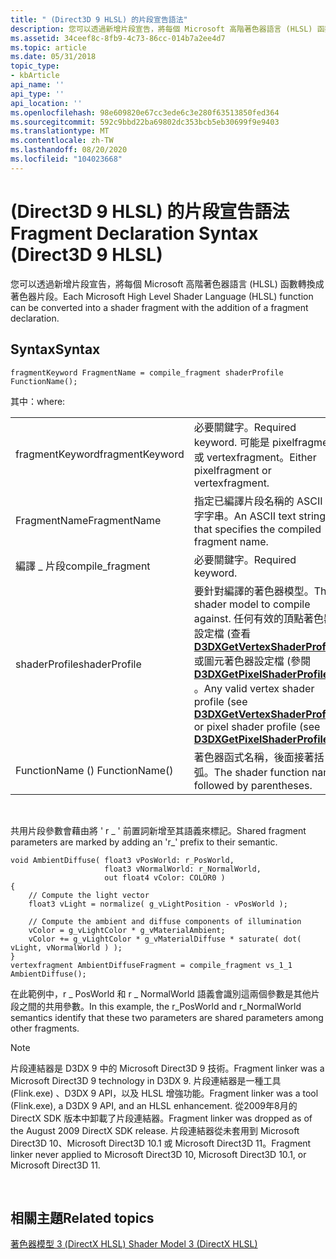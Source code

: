 ```yaml
---
title: " (Direct3D 9 HLSL) 的片段宣告語法"
description: 您可以透過新增片段宣告，將每個 Microsoft 高階著色器語言 (HLSL) 函數轉換成著色器片段。
ms.assetid: 34ceef8c-8fb9-4c73-86cc-014b7a2ee4d7
ms.topic: article
ms.date: 05/31/2018
topic_type:
- kbArticle
api_name: ''
api_type: ''
api_location: ''
ms.openlocfilehash: 98e609820e67cc3ede6c3e280f63513850fed364
ms.sourcegitcommit: 592c9bbd22ba69802dc353bcb5eb30699f9e9403
ms.translationtype: MT
ms.contentlocale: zh-TW
ms.lasthandoff: 08/20/2020
ms.locfileid: "104023668"
---
```

# <a name="fragment-declaration-syntax-direct3d-9-hlsl"></a><span data-ttu-id="3917e-103"> (Direct3D 9 HLSL) 的片段宣告語法</span><span class="sxs-lookup"><span data-stu-id="3917e-103">Fragment Declaration Syntax (Direct3D 9 HLSL)</span></span>

<span data-ttu-id="3917e-104">您可以透過新增片段宣告，將每個 Microsoft 高階著色器語言 (HLSL) 函數轉換成著色器片段。</span><span class="sxs-lookup"><span data-stu-id="3917e-104">Each Microsoft High Level Shader Language (HLSL) function can be converted into a shader fragment with the addition of a fragment declaration.</span></span>

## <a name="syntax"></a><span data-ttu-id="3917e-105">Syntax</span><span class="sxs-lookup"><span data-stu-id="3917e-105">Syntax</span></span>


```
fragmentKeyword FragmentName = compile_fragment shaderProfile FunctionName();
```



<span data-ttu-id="3917e-106">其中：</span><span class="sxs-lookup"><span data-stu-id="3917e-106">where:</span></span>



|                   |                                                                                                                                                                                                                                                       |
|-------------------|-------------------------------------------------------------------------------------------------------------------------------------------------------------------------------------------------------------------------------------------------------|
| <span data-ttu-id="3917e-107">fragmentKeyword</span><span class="sxs-lookup"><span data-stu-id="3917e-107">fragmentKeyword</span></span>   | <span data-ttu-id="3917e-108">必要關鍵字。</span><span class="sxs-lookup"><span data-stu-id="3917e-108">Required keyword.</span></span> <span data-ttu-id="3917e-109">可能是 pixelfragment 或 vertexfragment。</span><span class="sxs-lookup"><span data-stu-id="3917e-109">Either pixelfragment or vertexfragment.</span></span>                                                                                                                                                                                             |
| <span data-ttu-id="3917e-110">FragmentName</span><span class="sxs-lookup"><span data-stu-id="3917e-110">FragmentName</span></span>      | <span data-ttu-id="3917e-111">指定已編譯片段名稱的 ASCII 文字字串。</span><span class="sxs-lookup"><span data-stu-id="3917e-111">An ASCII text string that specifies the compiled fragment name.</span></span>                                                                                                                                                                                       |
| <span data-ttu-id="3917e-112">編譯 \_ 片段</span><span class="sxs-lookup"><span data-stu-id="3917e-112">compile\_fragment</span></span> | <span data-ttu-id="3917e-113">必要關鍵字。</span><span class="sxs-lookup"><span data-stu-id="3917e-113">Required keyword.</span></span>                                                                                                                                                                                                                                     |
| <span data-ttu-id="3917e-114">shaderProfile</span><span class="sxs-lookup"><span data-stu-id="3917e-114">shaderProfile</span></span>     | <span data-ttu-id="3917e-115">要針對編譯的著色器模型。</span><span class="sxs-lookup"><span data-stu-id="3917e-115">The shader model to compile against.</span></span> <span data-ttu-id="3917e-116">任何有效的頂點著色器設定檔 (查看 [**D3DXGetVertexShaderProfile**](/windows/desktop/direct3d9/d3dxgetvertexshaderprofile)) 或圖元著色器設定檔 (參閱 [**D3DXGetPixelShaderProfile**](/windows/desktop/direct3d9/d3dxgetpixelshaderprofile)) 。</span><span class="sxs-lookup"><span data-stu-id="3917e-116">Any valid vertex shader profile (see [**D3DXGetVertexShaderProfile**](/windows/desktop/direct3d9/d3dxgetvertexshaderprofile)) or pixel shader profile (see [**D3DXGetPixelShaderProfile**](/windows/desktop/direct3d9/d3dxgetpixelshaderprofile)).</span></span> |
| <span data-ttu-id="3917e-117">FunctionName () </span><span class="sxs-lookup"><span data-stu-id="3917e-117">FunctionName()</span></span>    | <span data-ttu-id="3917e-118">著色器函式名稱，後面接著括弧。</span><span class="sxs-lookup"><span data-stu-id="3917e-118">The shader function name, followed by parentheses.</span></span>                                                                                                                                                                                                    |



 

<span data-ttu-id="3917e-119">共用片段參數會藉由將 ' r \_ ' 前置詞新增至其語義來標記。</span><span class="sxs-lookup"><span data-stu-id="3917e-119">Shared fragment parameters are marked by adding an 'r\_' prefix to their semantic.</span></span>


```
void AmbientDiffuse( float3 vPosWorld: r_PosWorld,
                     float3 vNormalWorld: r_NormalWorld,
                     out float4 vColor: COLOR0 )
{  
    // Compute the light vector
    float3 vLight = normalize( g_vLightPosition - vPosWorld );
    
    // Compute the ambient and diffuse components of illumination
    vColor = g_vLightColor * g_vMaterialAmbient;
    vColor += g_vLightColor * g_vMaterialDiffuse * saturate( dot( vLight, vNormalWorld ) );
}
vertexfragment AmbientDiffuseFragment = compile_fragment vs_1_1 AmbientDiffuse();
```



<span data-ttu-id="3917e-120">在此範例中，r \_ PosWorld 和 r \_ NormalWorld 語義會識別這兩個參數是其他片段之間的共用參數。</span><span class="sxs-lookup"><span data-stu-id="3917e-120">In this example, the r\_PosWorld and r\_NormalWorld semantics identify that these two parameters are shared parameters among other fragments.</span></span>

> [!Note]  
> <span data-ttu-id="3917e-121">片段連結器是 D3DX 9 中的 Microsoft Direct3D 9 技術。</span><span class="sxs-lookup"><span data-stu-id="3917e-121">Fragment linker was a Microsoft Direct3D 9 technology in D3DX 9.</span></span> <span data-ttu-id="3917e-122">片段連結器是一種工具 (Flink.exe) 、D3DX 9 API，以及 HLSL 增強功能。</span><span class="sxs-lookup"><span data-stu-id="3917e-122">Fragment linker was a tool (Flink.exe), a D3DX 9 API, and an HLSL enhancement.</span></span> <span data-ttu-id="3917e-123">從2009年8月的 DirectX SDK 版本中卸載了片段連結器。</span><span class="sxs-lookup"><span data-stu-id="3917e-123">Fragment linker was dropped as of the August 2009 DirectX SDK release.</span></span> <span data-ttu-id="3917e-124">片段連結器從未套用到 Microsoft Direct3D 10、Microsoft Direct3D 10.1 或 Microsoft Direct3D 11。</span><span class="sxs-lookup"><span data-stu-id="3917e-124">Fragment linker never applied to Microsoft Direct3D 10, Microsoft Direct3D 10.1, or Microsoft Direct3D 11.</span></span>

 

## <a name="related-topics"></a><span data-ttu-id="3917e-125">相關主題</span><span class="sxs-lookup"><span data-stu-id="3917e-125">Related topics</span></span>

<dl> <dt>

[<span data-ttu-id="3917e-126">著色器模型 3 (DirectX HLSL) </span><span class="sxs-lookup"><span data-stu-id="3917e-126">Shader Model 3 (DirectX HLSL)</span></span>](dx-graphics-hlsl-sm3.md)
</dt> </dl>

 

 